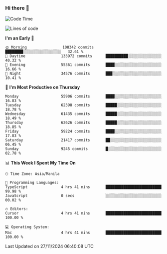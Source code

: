 ### Hi there 👋

<!--START_SECTION:waka-->
![Code Time](http://img.shields.io/badge/Code%20Time-5%2C711%20hrs%2042%20mins-blue)

![Lines of code](https://img.shields.io/badge/From%20Hello%20World%20I%27ve%20Written-122.6%20million%20lines%20of%20code-blue)

**I'm an Early 🐤** 

```text
🌞 Morning                108342 commits      ████████░░░░░░░░░░░░░░░░░   32.61 % 
🌆 Daytime                133972 commits      ██████████░░░░░░░░░░░░░░░   40.32 % 
🌃 Evening                55361 commits       ████░░░░░░░░░░░░░░░░░░░░░   16.66 % 
🌙 Night                  34576 commits       ███░░░░░░░░░░░░░░░░░░░░░░   10.41 % 
```
📅 **I'm Most Productive on Thursday** 

```text
Monday                   55906 commits       ████░░░░░░░░░░░░░░░░░░░░░   16.83 % 
Tuesday                  62398 commits       █████░░░░░░░░░░░░░░░░░░░░   18.78 % 
Wednesday                61435 commits       █████░░░░░░░░░░░░░░░░░░░░   18.49 % 
Thursday                 62626 commits       █████░░░░░░░░░░░░░░░░░░░░   18.85 % 
Friday                   59224 commits       ████░░░░░░░░░░░░░░░░░░░░░   17.83 % 
Saturday                 21417 commits       ██░░░░░░░░░░░░░░░░░░░░░░░   06.45 % 
Sunday                   9245 commits        █░░░░░░░░░░░░░░░░░░░░░░░░   02.78 % 
```


📊 **This Week I Spent My Time On** 

```text
🕑︎ Time Zone: Asia/Manila

💬 Programming Languages: 
TypeScript               4 hrs 41 mins       █████████████████████████   99.98 % 
JavaScript               0 secs              ░░░░░░░░░░░░░░░░░░░░░░░░░   00.02 % 

🔥 Editors: 
Cursor                   4 hrs 41 mins       █████████████████████████   100.00 % 

💻 Operating System: 
Mac                      4 hrs 41 mins       █████████████████████████   100.00 % 
```


 Last Updated on 27/11/2024 06:40:08 UTC
<!--END_SECTION:waka-->


<!--
**rad182/rad182** is a ✨ _special_ ✨ repository because its `README.md` (this file) appears on your GitHub profile.

Here are some ideas to get you started:

- 🔭 I’m currently working on ...
- 🌱 I’m currently learning ...
- 👯 I’m looking to collaborate on ...
- 🤔 I’m looking for help with ...
- 💬 Ask me about ...
- 📫 How to reach me: ...
- 😄 Pronouns: ...
- ⚡ Fun fact: ...
-->
